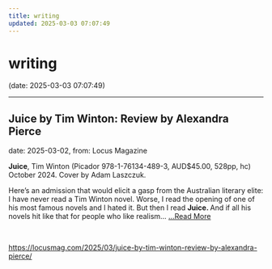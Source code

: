 ```yaml
---
title: writing
updated: 2025-03-03 07:07:49
---
```


# writing

(date: 2025-03-03 07:07:49)

---

## Juice by Tim Winton: Review by Alexandra Pierce

date: 2025-03-02, from: Locus Magazine

<p><strong>Juice</strong>, Tim Winton (Picador 978-1-76134-489-3, AUD$45.00, 528pp, hc) October 2024. Cover by Adam Laszczuk.</p>
<p>Here’s an admission that would elicit a gasp from the Australian literary elite: I have never read a Tim Winton novel. Worse, I read the opening of one of his most famous novels and I hated it. But then I read <strong>Juice. </strong>And if all his novels hit like that for people who like realism&#8230;  <a href="https://locusmag.com/2025/03/juice-by-tim-winton-review-by-alexandra-pierce/" class="read-more">...Read More </a></p> 

<br> 

<https://locusmag.com/2025/03/juice-by-tim-winton-review-by-alexandra-pierce/>

